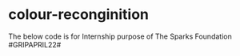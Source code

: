 # colour-reconginition
The below code is for Internship purpose  of The Sparks Foundation #GRIPAPRIL22#
